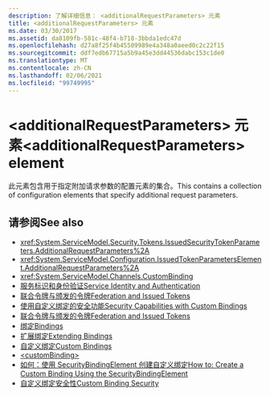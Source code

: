 ```yaml
---
description: 了解详细信息： <additionalRequestParameters> 元素
title: <additionalRequestParameters> 元素
ms.date: 03/30/2017
ms.assetid: da8109fb-581c-48f4-b718-3bbda1edc47d
ms.openlocfilehash: d27a8f25f4b45509989e4a348a0aeed0c2c22f15
ms.sourcegitcommit: ddf7edb67715a5b9a45e3dd44536dabc153c1de0
ms.translationtype: MT
ms.contentlocale: zh-CN
ms.lasthandoff: 02/06/2021
ms.locfileid: "99749995"
---
```

# <a name="additionalrequestparameters-element"></a><span data-ttu-id="dd158-103">\<additionalRequestParameters> 元素</span><span class="sxs-lookup"><span data-stu-id="dd158-103">\<additionalRequestParameters> element</span></span>

<span data-ttu-id="dd158-104">此元素包含用于指定附加请求参数的配置元素的集合。</span><span class="sxs-lookup"><span data-stu-id="dd158-104">This contains a collection of configuration elements that specify additional request parameters.</span></span>  
  
## <a name="see-also"></a><span data-ttu-id="dd158-105">请参阅</span><span class="sxs-lookup"><span data-stu-id="dd158-105">See also</span></span>

- <xref:System.ServiceModel.Security.Tokens.IssuedSecurityTokenParameters.AdditionalRequestParameters%2A>
- <xref:System.ServiceModel.Configuration.IssuedTokenParametersElement.AdditionalRequestParameters%2A>
- <xref:System.ServiceModel.Channels.CustomBinding>
- [<span data-ttu-id="dd158-106">服务标识和身份验证</span><span class="sxs-lookup"><span data-stu-id="dd158-106">Service Identity and Authentication</span></span>](../../../wcf/feature-details/service-identity-and-authentication.md)
- [<span data-ttu-id="dd158-107">联合令牌与颁发的令牌</span><span class="sxs-lookup"><span data-stu-id="dd158-107">Federation and Issued Tokens</span></span>](../../../wcf/feature-details/federation-and-issued-tokens.md)
- [<span data-ttu-id="dd158-108">使用自定义绑定的安全功能</span><span class="sxs-lookup"><span data-stu-id="dd158-108">Security Capabilities with Custom Bindings</span></span>](../../../wcf/feature-details/security-capabilities-with-custom-bindings.md)
- [<span data-ttu-id="dd158-109">联合令牌与颁发的令牌</span><span class="sxs-lookup"><span data-stu-id="dd158-109">Federation and Issued Tokens</span></span>](../../../wcf/feature-details/federation-and-issued-tokens.md)
- [<span data-ttu-id="dd158-110">绑定</span><span class="sxs-lookup"><span data-stu-id="dd158-110">Bindings</span></span>](../../../wcf/bindings.md)
- [<span data-ttu-id="dd158-111">扩展绑定</span><span class="sxs-lookup"><span data-stu-id="dd158-111">Extending Bindings</span></span>](../../../wcf/extending/extending-bindings.md)
- [<span data-ttu-id="dd158-112">自定义绑定</span><span class="sxs-lookup"><span data-stu-id="dd158-112">Custom Bindings</span></span>](../../../wcf/extending/custom-bindings.md)
- [\<customBinding>](custombinding.md)
- [<span data-ttu-id="dd158-113">如何：使用 SecurityBindingElement 创建自定义绑定</span><span class="sxs-lookup"><span data-stu-id="dd158-113">How to: Create a Custom Binding Using the SecurityBindingElement</span></span>](../../../wcf/feature-details/how-to-create-a-custom-binding-using-the-securitybindingelement.md)
- [<span data-ttu-id="dd158-114">自定义绑定安全性</span><span class="sxs-lookup"><span data-stu-id="dd158-114">Custom Binding Security</span></span>](../../../wcf/samples/custom-binding-security.md)
